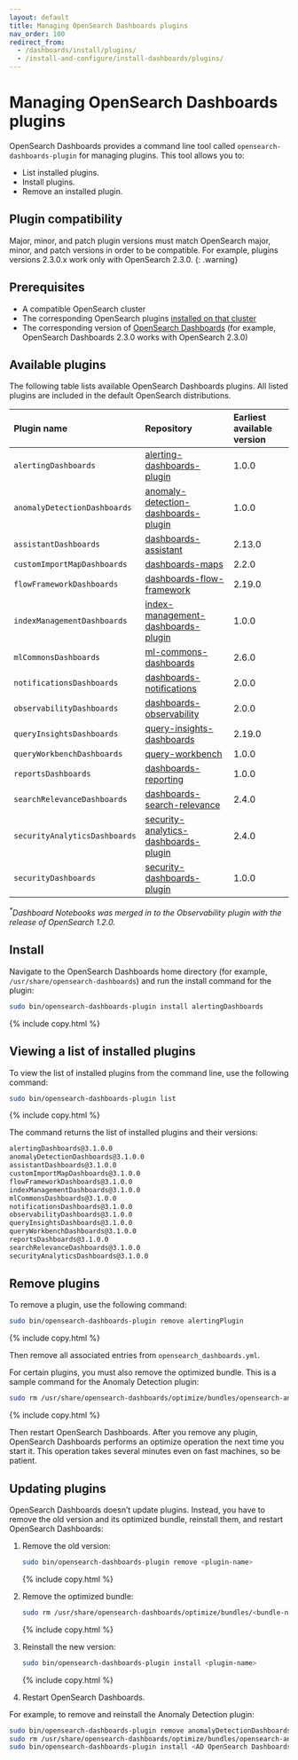 ```yaml
---
layout: default
title: Managing OpenSearch Dashboards plugins
nav_order: 100
redirect_from: 
  - /dashboards/install/plugins/
  - /install-and-configure/install-dashboards/plugins/
---
```


# Managing OpenSearch Dashboards plugins

OpenSearch Dashboards provides a command line tool called `opensearch-dashboards-plugin` for managing plugins. This tool allows you to:

- List installed plugins.
- Install plugins.
- Remove an installed plugin.

## Plugin compatibility

Major, minor, and patch plugin versions must match OpenSearch major, minor, and patch versions in order to be compatible. For example, plugins versions 2.3.0.x work only with OpenSearch 2.3.0.
{: .warning}

## Prerequisites

- A compatible OpenSearch cluster
- The corresponding OpenSearch plugins [installed on that cluster]({{site.url}}{{site.baseurl}}/opensearch/install/plugins/)
- The corresponding version of [OpenSearch Dashboards]({{site.url}}{{site.baseurl}}/) (for example, OpenSearch Dashboards 2.3.0 works with OpenSearch 2.3.0)

## Available plugins

The following table lists available OpenSearch Dashboards plugins. All listed plugins are included in the default OpenSearch distributions.

| Plugin name | Repository | Earliest available version |
| :--- | :--- | :--- |
| `alertingDashboards` | [alerting-dashboards-plugin](https://github.com/opensearch-project/alerting-dashboards-plugin) | 1.0.0 |
| `anomalyDetectionDashboards` | [anomaly-detection-dashboards-plugin](https://github.com/opensearch-project/anomaly-detection-dashboards-plugin) | 1.0.0 |
| `assistantDashboards` | [dashboards-assistant](https://github.com/opensearch-project/dashboards-assistant) | 2.13.0 |
| `customImportMapDashboards` | [dashboards-maps](https://github.com/opensearch-project/dashboards-maps) | 2.2.0 |
| `flowFrameworkDashboards` | [dashboards-flow-framework](https://github.com/opensearch-project/dashboards-flow-framework) | 2.19.0 |
| `indexManagementDashboards` | [index-management-dashboards-plugin](https://github.com/opensearch-project/index-management-dashboards-plugin) | 1.0.0 |
| `mlCommonsDashboards` | [ml-commons-dashboards](https://github.com/opensearch-project/ml-commons-dashboards) | 2.6.0 |
| `notificationsDashboards` | [dashboards-notifications](https://github.com/opensearch-project/dashboards-notifications) | 2.0.0 |
| `observabilityDashboards` | [dashboards-observability](https://github.com/opensearch-project/dashboards-observability) | 2.0.0 |
| `queryInsightsDashboards` | [query-insights-dashboards](https://github.com/opensearch-project/query-insights-dashboards) | 2.19.0 |
| `queryWorkbenchDashboards` | [query-workbench](https://github.com/opensearch-project/dashboards-query-workbench) | 1.0.0 |
| `reportsDashboards` | [dashboards-reporting](https://github.com/opensearch-project/dashboards-reporting) | 1.0.0 |
| `searchRelevanceDashboards` | [dashboards-search-relevance](https://github.com/opensearch-project/dashboards-search-relevance) | 2.4.0 |
| `securityAnalyticsDashboards` | [security-analytics-dashboards-plugin](https://github.com/opensearch-project/security-analytics-dashboards-plugin)| 2.4.0 |
| `securityDashboards` | [security-dashboards-plugin](https://github.com/opensearch-project/security-dashboards-plugin) | 1.0.0 |

_<sup>*</sup>Dashboard Notebooks was merged in to the Observability plugin with the release of OpenSearch 1.2.0._<br>

## Install

Navigate to the OpenSearch Dashboards home directory (for example, `/usr/share/opensearch-dashboards`) and run the install command for the plugin:

```bash
sudo bin/opensearch-dashboards-plugin install alertingDashboards
```
{% include copy.html %}

## Viewing a list of installed plugins

To view the list of installed plugins from the command line, use the following command:

```bash
sudo bin/opensearch-dashboards-plugin list
```
{% include copy.html %}

The command returns the list of installed plugins and their versions:

```bash
alertingDashboards@3.1.0.0
anomalyDetectionDashboards@3.1.0.0
assistantDashboards@3.1.0.0
customImportMapDashboards@3.1.0.0
flowFrameworkDashboards@3.1.0.0
indexManagementDashboards@3.1.0.0
mlCommonsDashboards@3.1.0.0
notificationsDashboards@3.1.0.0
observabilityDashboards@3.1.0.0
queryInsightsDashboards@3.1.0.0
queryWorkbenchDashboards@3.1.0.0
reportsDashboards@3.1.0.0
searchRelevanceDashboards@3.1.0.0
securityAnalyticsDashboards@3.1.0.0
```

## Remove plugins

To remove a plugin, use the following command:

```bash
sudo bin/opensearch-dashboards-plugin remove alertingPlugin
```
{% include copy.html %}

Then remove all associated entries from `opensearch_dashboards.yml`.

For certain plugins, you must also remove the optimized bundle. This is a sample command for the Anomaly Detection plugin:

```bash
sudo rm /usr/share/opensearch-dashboards/optimize/bundles/opensearch-anomaly-detection-opensearch-dashboards.*
```
{% include copy.html %}

Then restart OpenSearch Dashboards. After you remove any plugin, OpenSearch Dashboards performs an optimize operation the next time you start it. This operation takes several minutes even on fast machines, so be patient.

## Updating plugins

OpenSearch Dashboards doesn’t update plugins. Instead, you have to remove the old version and its optimized bundle, reinstall them, and restart OpenSearch Dashboards:

1. Remove the old version:

   ```bash
   sudo bin/opensearch-dashboards-plugin remove <plugin-name>
   ```
   {% include copy.html %}

1. Remove the optimized bundle:

   ```bash
   sudo rm /usr/share/opensearch-dashboards/optimize/bundles/<bundle-name>
   ```
   {% include copy.html %}

1. Reinstall the new version:

   ```bash
   sudo bin/opensearch-dashboards-plugin install <plugin-name>
   ```
   {% include copy.html %}

1. Restart OpenSearch Dashboards.

For example, to remove and reinstall the Anomaly Detection plugin:

```bash
sudo bin/opensearch-dashboards-plugin remove anomalyDetectionDashboards
sudo rm /usr/share/opensearch-dashboards/optimize/bundles/opensearch-anomaly-detection-opensearch-dashboards.*
sudo bin/opensearch-dashboards-plugin install <AD OpenSearch Dashboards plugin artifact URL>
```
